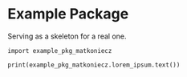# Example Package

Serving as a skeleton for a real one.

```
import example_pkg_matkoniecz

print(example_pkg_matkoniecz.lorem_ipsum.text())
```
